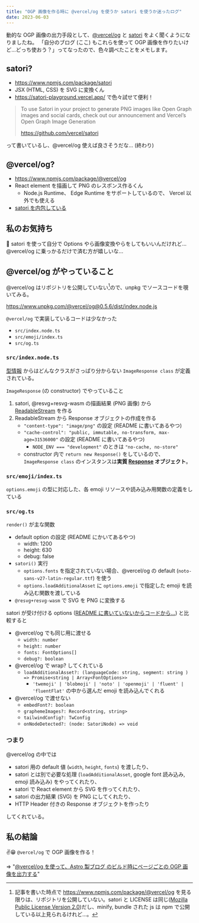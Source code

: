 ```yaml
---
title: "OGP 画像を作る時に @vercel/og を使うか satori を使うか迷ったログ"
date: 2023-06-03
---
```


動的な OGP 画像の出力手段として、[@vercel/og](https://www.npmjs.com/package/@vercel/og) と [satori](https://www.npmjs.com/package/satori) をよく聞くようになりましたね。
「自分のブログ (ここ) もこれらを使って OGP 画像を作りたいけど...どっち使おう？」ってなったので、色々調べたことをメモします。

## satori?

- https://www.npmjs.com/package/satori
- JSX (HTML, CSS) を SVG に変換くん
- https://satori-playground.vercel.app/ で色々試せて便利！

> To use Satori in your project to generate PNG images like Open Graph images and social cards, check out our announcement and Vercel’s Open Graph Image Generation
>
> https://github.com/vercel/satori

って書いているし、@vercel/og 使えば良さそうだな... (終わり)

## @vercel/og?

- https://www.npmjs.com/package/@vercel/og
- React element を描画して PNG のレスポンス作るくん
  - Node.js Runtime、 Edge Runtime をサポートしているので、 Vercel 以外でも使える
- [satori を内包している](https://www.unpkg.com/@vercel/og@0.5.6/package.json)

## 私のお気持ち

🤔 satori を使って自分で Options やら画像変換やらをしてもいいんだけれど... @vercel/og に乗っかるだけで済む方が嬉しいな...

## @vercel/og がやっていること

@vercel/og はリポジトリを公開していない[^1]ので、unpkg でソースコードを覗いてみる。

https://www.unpkg.com/@vercel/og@0.5.6/dist/index.node.js

`@vercel/og` で実装しているコードは少なかった

- `src/index.node.ts`
- `src/emoji/index.ts`
- `src/og.ts`

### `src/index.node.ts`

[型情報](https://www.unpkg.com/@vercel/og@0.5.6/dist/index.node.d.ts) からはどんなクラスがさっぱり分からない `ImageResponse class` が定義されている。

`ImageResponse` (の constructor) でやっていること

1. satori, @resvg+resvg-wasm の描画結果 (PNG 画像) から [ReadableStream](https://developer.mozilla.org/ja/docs/Web/API/ReadableStream) を作る
1. ReadableStream から Response オブジェクトの作成を作る
   - `"content-type": "image/png"` の設定 (README に書いてあるやつ)
   - `"cache-control": "public, immutable, no-transform, max-age=31536000"` の設定 (README に書いてあるやつ)
     - `NODE_ENV === "development"` のときは `"no-cache, no-store"`
   - constructor 内で `return new Response()` をしているので、`ImageResponse class` のインスタンスは**実質 [Response](https://developer.mozilla.org/ja/docs/Web/API/Response) オブジェクト**。

### `src/emoji/index.ts`

`options.emoji` の型に対応した、各 emoji リソースや読み込み用関数の定義をしている

### `src/og.ts`

`render()` が主な関数

- default option の設定 (README にかいてあるやつ)
  - width: 1200
  - height: 630
  - debug: false
- `satori()` 実行
  - `options.fonts` を指定されていない場合、@vercel/og の default (`noto-sans-v27-latin-regular.ttf`) を使う
  - `options.loadAdditionalAsset` に `options.emoji` で指定した emoji を読み込む関数を渡している
- `@resvg+resvg-wasm` で SVG を PNG に変換する

satori が受け付ける options ([README に書いていないからコードから...](https://github.com/vercel/satori/blob/main/src/satori.ts)) と比較すると

- @vercel/og でも同じ用に渡せる
  - `width: number`
  - `height: number`
  - `fonts: FontOptions[]`
  - `debug?: boolean`
- @vercel/og で wrap? してくれている
  - `loadAdditionalAsset?: (languageCode: string, segment: string ) => Promise<string | Array<FontOptions>>`
    - `'twemoji' | 'blobmoji' | 'noto' | 'openmoji' | 'fluent' | 'fluentFlat'` の中から選んだ emoji を読み込んでくれる
- @vercel/og で渡せない
  - `embedFont?: boolean`
  - `graphemeImages?: Record<string, string>`
  - `tailwindConfig?: TwConfig`
  - `onNodeDetected?: (node: SatoriNode) => void`

### つまり

@vercel/og の中では

- satori 用の default 値 (`width`, `height`, `fonts`) を渡したり、
- satori とは別で必要な処理 (`loadAdditionalAsset`, google font 読み込み, emoji 読み込み) をやってくれたり、
- satori で React element から SVG を作ってくれたり、
- satori の出力結果 (SVG) を PNG にしてくれたり、
- HTTP Header 付きの Response オブジェクトを作ったり

してくれている。

## 私の結論

✌️😁 `@vercel/og` で OGP 画像を作る！

=> "[@vercel/og を使って、Astro 製ブログ のビルド時にページごとの OGP 画像を出力する](./output-ogp-image-for-astro-pages)"

[^1]: 記事を書いた時点で https://www.npmjs.com/package/@vercel/og を見る限りは、リポジトリを公開していない。satori と LICENSE は同じ([Mozilla Public License Version 2.0](https://www.unpkg.com/@vercel/og@0.5.6/LICENSE))だし、minify, bundle された js は npm で公開している以上見られるけれど...。
